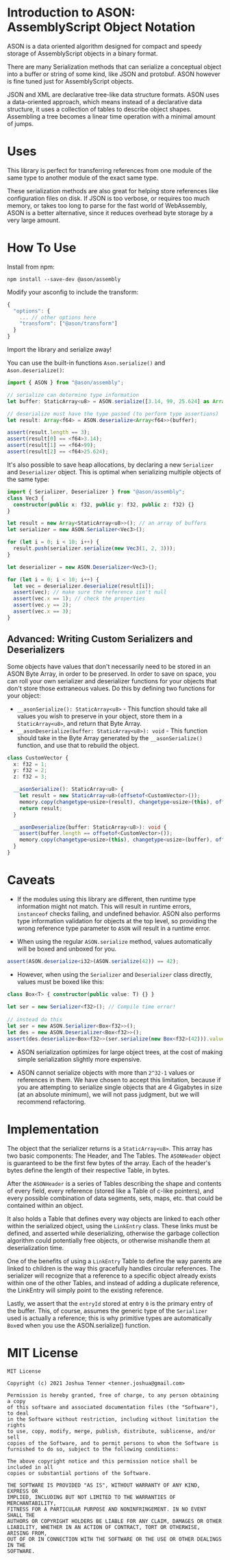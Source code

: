 # Introduction to ASON: AssemblyScript Object Notation

ASON is a data oriented algorithm designed for compact and speedy storage of AssemblyScript objects in a binary format.

There are many Serialization methods that can serialize a conceptual object into a buffer or string of some kind, like JSON and protobuf. ASON however is fine tuned just for AssemblyScript objects.

JSON and XML are declarative tree-like data structure formats. ASON uses a data-oriented approach, which means instead of a declarative data structure, it uses a collection of tables to describe object shapes. Assembling a tree becomes a linear time operation with a minimal amount of jumps.

# Uses

This library is perfect for transferring references from one module of the same type to another module of the exact same type.

These serialization methods are also great for helping store references like configuration files on disk. If JSON is too verbose, or requires too much memory, or takes too long to parse for the fast world of WebAssembly, ASON is a better alternative, since it reduces overhead byte storage by a very large amount.

# How To Use

Install from npm:

```
npm install --save-dev @ason/assembly
```

Modify your asconfig to include the transform:

```ts
{
  "options": {
    ... // other options here
    "transform": ["@ason/transform"]
  }
}
```

Import the library and serialize away!

You can use the built-in functions `Ason.serialize()` and `Ason.deserialize()`:

```ts
import { ASON } from "@ason/assembly";

// serialize can determine type information
let buffer: StaticArray<u8> = ASON.serialize([3.14, 99, 25.624] as Array<f64>);

// deserialize must have the type passed (to perform type assertions)
let result: Array<f64> = ASON.deserialize<Array<f64>>(buffer);

assert(result.length == 3);
assert(result[0] == <f64>3.14);
assert(result[1] == <f64>99);
assert(result[2] == <f64>25.624);
```

It's also possible to save heap allocations, by declaring a new `Serializer` and `Deserializer` object. This is optimal when serializing multiple objects of the same type:

```ts
import { Serializer, Deserializer } from "@ason/assembly";
class Vec3 {
  constructor(public x: f32, public y: f32, public z: f32) {}
}

let result = new Array<StaticArray<u8>>(); // an array of buffers
let serializer = new ASON.Serializer<Vec3>();

for (let i = 0; i < 10; i++) {
  result.push(serializer.serialize(new Vec3(1, 2, 3)));
}

let deserializer = new ASON.Deserializer<Vec3>();

for (let i = 0; i < 10; i++) {
  let vec = deserializer.deserialize(result[i]);
  assert(vec); // make sure the reference isn't null
  assert(vec.x == 1); // check the properties
  assert(vec.y == 2);
  assert(vec.x == 3);
}
```

## Advanced: Writing Custom Serializers and Deserializers

Some objects have values that don't necessarily need to be stored in an ASON Byte Array, in order to be preserved. In order to save on space, you can roll your own serializer and deserializer functions for your objects that don't store those extraneous values. Do this by defining two functions for your object:

- `__asonSerialize(): StaticArray<u8>` - This function should take all values you wish to preserve in your object, store them in a `StaticArray<u8>`, and return that Byte Array.
- `__asonDeserialize(buffer: StaticArray<u8>): void` - This function should take in the Byte Array generated by the `__asonSerialize()` function, and use that to rebuild the object. 

```ts
class CustomVector {
  x: f32 = 1;
  y: f32 = 2;
  z: f32 = 3;

  __asonSerialize(): StaticArray<u8> {
    let result = new StaticArray<u8>(offsetof<CustomVector>());
    memory.copy(changetype<usize>(result), changetype<usize>(this), offsetof<CustomVector>());
    return result;
  }

  __asonDeserialize(buffer: StaticArray<u8>): void {
    assert(buffer.length == offsetof<CustomVector>());
    memory.copy(changetype<usize>(this), changetype<usize>(buffer), offsetof<CustomVector>());
  }
}
```

# Caveats

- If the modules using this library are different, then runtime type information might not match. This will result in runtime errors, `instanceof` checks failing, and undefined behavior. ASON also performs type information validation for objects at the top level, so providing the wrong reference type parameter to `ASON` will result in a runtime error.

- When using the regular `ASON.serialize` method, values automatically will be boxed and unboxed for you.  
  
```ts  
assert(ASON.deserialize<i32>(ASON.serialize(42)) == 42);  
```  

- However, when using the `Serializer` and `Deserializer` class directly, values must be boxed like this:  
  
```ts  
class Box<T> { constructor(public value: T) {} }  
  
let ser = new Serializer<f32>(); // Compile time error!  
  
// instead do this  
let ser = new ASON.Serializer<Box<f32>>();  
let des = new ASON.Deserializer<Box<f32>>();  
assert(des.deserialize<Box<f32>>(ser.serialize(new Box<f32>(42))).value == <f32>42);  
```  

- ASON serialization optimizes for large object trees, at the cost of making simple serialization slightly more expensive.

- ASON cannot serialize objects with more than `2^32-1` values or references in them. We have chosen to accept this limitation, because if you are attempting to serialize single objects that are 4 Gigabytes in size (at an absolute minimum), we will not pass judgment, but we will recommend refactoring.

# Implementation

The object that the serializer returns is a `StaticArray<u8>`. This array has two basic components: The Header, and The Tables. The `ASONHeader` object is guaranteed to be the first few bytes of the array. Each of the header's bytes define the length of their respective Table, in bytes. 

After the `ASONHeader` is a series of Tables describing the shape and contents of every field, every reference (stored like a Table of c-like pointers), and every possible combination of data segments, sets, maps, etc. that could be contained within an object.

It also holds a Table that defines every way objects are linked to each other within the serialized object, using the `LinkEntry` class. These links must be defined, and asserted while deserializing, otherwise the garbage collection algorithm could potentially free objects, or otherwise mishandle them at deserialization time. 

One of the benefits of using a `LinkEntry` Table to define the way parents are linked to children is the way this gracefully handles circular references. The serializer will recognize that a reference to a specific object already exists within one of the other Tables, and instead of adding a duplicate reference, the LinkEntry will simply point to the existing reference.

Lastly, we assert that the `entryId` stored at entry `0` is the primary entry of the buffer. This, of course, assumes the generic type of the `Serializer` used is actually a reference; this is why primitive types are automatically `Box`ed when you use the ASON.serialize() function.

# MIT License

```
MIT License

Copyright (c) 2021 Joshua Tenner <tenner.joshua@gmail.com>

Permission is hereby granted, free of charge, to any person obtaining a copy
of this software and associated documentation files (the "Software"), to deal
in the Software without restriction, including without limitation the rights
to use, copy, modify, merge, publish, distribute, sublicense, and/or sell
copies of the Software, and to permit persons to whom the Software is
furnished to do so, subject to the following conditions:

The above copyright notice and this permission notice shall be included in all
copies or substantial portions of the Software.

THE SOFTWARE IS PROVIDED "AS IS", WITHOUT WARRANTY OF ANY KIND, EXPRESS OR
IMPLIED, INCLUDING BUT NOT LIMITED TO THE WARRANTIES OF MERCHANTABILITY,
FITNESS FOR A PARTICULAR PURPOSE AND NONINFRINGEMENT. IN NO EVENT SHALL THE
AUTHORS OR COPYRIGHT HOLDERS BE LIABLE FOR ANY CLAIM, DAMAGES OR OTHER
LIABILITY, WHETHER IN AN ACTION OF CONTRACT, TORT OR OTHERWISE, ARISING FROM,
OUT OF OR IN CONNECTION WITH THE SOFTWARE OR THE USE OR OTHER DEALINGS IN THE
SOFTWARE.
```
